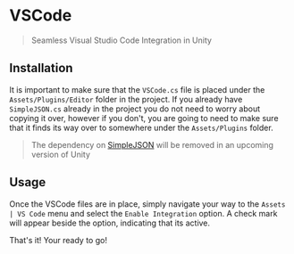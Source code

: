 # VSCode
> Seamless Visual Studio Code Integration in Unity

## Installation
It is important to make sure that the `VSCode.cs` file is placed under the `Assets/Plugins/Editor` folder in the project. If you already have `SimpleJSON.cs` already in the project you do not need to worry about copying it over, however if you don't, you are going to need to make sure that it finds its way over to somewhere under the `Assets/Plugins` folder.

> The dependency on [SimpleJSON](http://wiki.unity3d.com/index.php/SimpleJSON "SimpleJSON @ wiki.unity3d.com") will be removed in an upcoming version of Unity

## Usage
Once the VSCode files are in place, simply navigate your way to the `Assets | VS Code` menu and select the `Enable Integration` option. A check mark will appear beside the option, indicating that its active.

That's it! Your ready to go!
